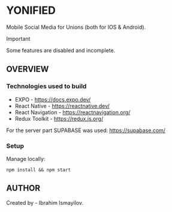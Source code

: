 # YONIFIED

Mobile Social Media for Unions (both for IOS & Android).

> [!IMPORTANT]
> Some features are disabled and incomplete.

## OVERVIEW

### Technologies used to build

- EXPO - https://docs.expo.dev/
- React Native - https://reactnative.dev/
- React Navigation - https://reactnavigation.org/
- Redux Toolkit - https://redux.js.org/

For the server part SUPABASE was used: https://supabase.com/

### Setup

Manage locally:

```
npm install && npm start
```

## AUTHOR

Created by - Ibrahim Ismayilov.
